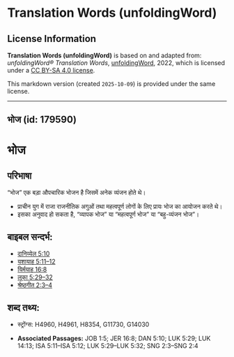 # Translation Words (unfoldingWord)

## License Information

**Translation Words (unfoldingWord)** is based on and adapted from: _unfoldingWord® Translation Words_, [unfoldingWord](https://unfoldingword.org/utw), 2022, which is licensed under a [CC BY-SA 4.0 license](https://creativecommons.org/licenses/by-sa/4.0/legalcode.en).

This markdown version (created `2025-10-09`) is provided under the same license.



--------------------------------

## भोज (id: 179590)

भोज
===

परिभाषा
-------

“भोज” एक बड़ा औपचारिक भोजन है जिसमें अनेक व्यंजन होते थे।

* प्राचीन युग में राजा राजनीतिक अगुओं तथा महत्वपूर्ण लोगों के लिए प्रायः भोज का आयोजन करते थे।
* इसका अनुवाद हो सकता है, “व्यापक भोज” या “महत्वपूर्ण भोज” या “बहु\-व्यंजन भोज”।

बाइबल सन्दर्भ:
--------------

* [दानिय्येल 5:10](https://ref.ly/Dan5:10)
* [यशायाह 5:11–12](https://ref.ly/Isa5:11-Isa5:12)
* [यिर्मयाह 16:8](https://ref.ly/Jer16:8)
* [लूका 5:29–32](https://ref.ly/Luke5:29-Luke5:32)
* [श्रेष्ठगीत 2:3–4](https://ref.ly/Song2:3-Song2:4)

शब्द तथ्य:
----------

* स्ट्रोंग्स: H4960, H4961, H8354, G11730, G14030

* **Associated Passages:** JOB 1:5; JER 16:8; DAN 5:10; LUK 5:29; LUK 14:13; ISA 5:11–ISA 5:12; LUK 5:29–LUK 5:32; SNG 2:3–SNG 2:4

